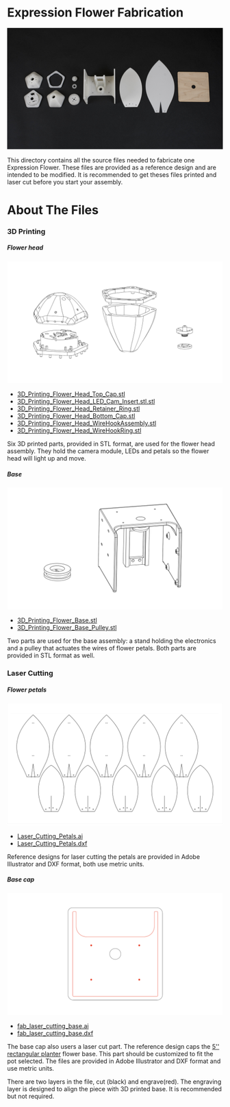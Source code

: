 # Expression Flower Fabrication

![Fab Hero](../images/fab_hero.jpg)

This directory contains all the source files needed to fabricate one Expression Flower. These files are provided as a reference design and are intended to be modified. It is recommended to get theses files printed and laser cut before you start your assembly.

# About The Files
### 3D Printing
##### Flower head
![flower head](../images/fab_3d_printing_head.jpg)
- [3D_Printing_Flower_Head_Top_Cap.stl](/3D_Printing_Flower_Head_Top_Cap.stl)
- [3D_Printing_Flower_Head_LED_Cam_Insert.stl.stl](/3D_Printing_Flower_Head_LED_Cam_Insert.stl)
- [3D_Printing_Flower_Head_Retainer_Ring.stl](/3D_Printing_Flower_Head_Retainer_Ring.stl.stl)
- [3D_Printing_Flower_Head_Bottom_Cap.stl](/3D_Printing_Flower_Head_Bottom_Cap.stl)
- [3D_Printing_Flower_Head_WireHookAssembly.stl](/3D_Printing_Flower_Head_WireHookAssembly.stl)
- [3D_Printing_Flower_Head_WireHookRing.stl](/3D_Printing_Flower_Head_WireHookRing.stl)

Six 3D printed parts, provided in STL format, are used for the flower head assembly. They hold the camera module, LEDs and petals so the flower head will light up and move.

##### Base
![flower base](../images/fab_3d_printing_base.jpg)

- [3D_Printing_Flower_Base.stl](/3D_Printing_Flower_Base.stl)
- [3D_Printing_Flower_Base_Pulley.stl](/3D_Printing_Flower_Base_Pulley.stl)

Two parts are used for the base assembly: a stand holding the electronics and a pulley that actuates the wires of flower petals. Both parts are provided in STL format as well.

### Laser Cutting
##### Flower petals
![flower petals](../images/fab_laser_cutting_petals.jpg)

- [Laser_Cutting_Petals.ai](/Laser_Cutting_Petals.ai)
- [Laser_Cutting_Petals.dxf](/Laser_Cutting_Petals.dxf)

Reference designs for laser cutting the petals are provided in Adobe Illustrator and DXF format, both use metric units.

##### Base cap

![flower base cap](../images/fab_laser_cutting_base.jpg)

- [fab_laser_cutting_base.ai](/fab_laser_cutting_base.ai)
- [fab_laser_cutting_base.dxf](/fab_laser_cutting_base.dxf)

The base cap also users a laser cut part. The reference design caps the [5'' rectangular planter](https://www.amazon.com/gp/product/B06ZZ2PH57/ref=oh_aui_search_detailpage?ie=UTF8&psc=1) flower base. This part should be customized to fit the pot selected. The files are provided in Adobe Illustrator and DXF format and use metric units.

There are two layers in the file, cut (black) and engrave(red). The engraving layer is designed to align the piece with 3D printed base. It is recommended but not required.
